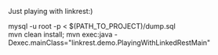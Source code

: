 Just playing with linkrest:)<br />

mysql -u root -p < $(PATH_TO_PROJECT)/dump.sql<br />
mvn clean install; mvn exec:java -Dexec.mainClass="linkrest.demo.PlayingWithLinkedRestMain"